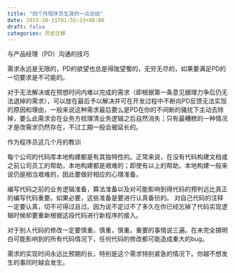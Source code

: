 ```yaml
---
title: "四个月程序员生涯的一点总结"
date: 2015-10-31T01:55:23+08:00
draft: false
categories: 历史迁移
---
```

与产品经理（PD）沟通的技巧

需求永远是无限的，PD的欲望也总是得陇望蜀的，无穷无尽的，如果要满足PD的一切要求是不可能的。

对于无法解决或在预想时间内难以完成的需求（即根据第一条意见据理力争后仍无法退掉的需求），可以放在最后予以解决并可在开发过程中不断向PD反馈无法实现的原因和理由，一般来说这种需求最后要么是PD在你的不间断的骚扰下主动去除掉，要么此需求会在业务方梳理清业务逻辑之后自然消失；只有最糟糕的一种情况才是改需求仍然存在，不过工期一般会被延长的。

作为程序员这几个月的教训

每个公司的代码库本地构建都是有其独特性的。正常来说，在没有代码构建文档或之前公司员工的帮助，本地构建都是艰难的；即使有以上的帮助，本地构建一般来说仍是相当艰难的，因此要做好相应的心理准备。

编写代码之前的业务逻辑准备，算法准备以及对可能影响到得代码的预判远比真正的编写代码重要。如果必要，这些准备是要进行认真备份的。
对自己代码的注释一定要认真，切不可得过且过。因为说不定过不了多久在你已经忘掉了代码实现逻辑时候却要重新根据这段代码进行新程序的接入。

对于别人代码的修改一定要慎重，慎重，慎重。重要的事情说三遍。在未完全搞明白可能影响到的所有代码情况下，任何代码的修改都可能造成重大的bug。

需求的实现时间永远比预期的长，特别是这个需求特别紧急的情况下。你越不想发生的事同时越会发生。
